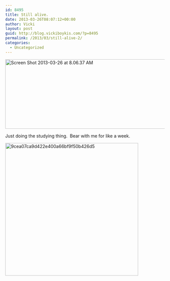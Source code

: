 ```yaml
---
id: 8495
title: Still alive.
date: 2013-03-26T08:07:12+00:00
author: Vicki
layout: post
guid: http://blog.vickiboykis.com/?p=8495
permalink: /2013/03/still-alive-2/
categories:
  - Uncategorized
---
```

[<img class="aligncenter size-medium wp-image-8497" alt="Screen Shot 2013-03-26 at 8.06.37 AM" src="http://blog.vickiboykis.com/wp-content/uploads/2013/03/Screen-Shot-2013-03-26-at-8.06.37-AM-580x220.png" width="580" height="220" />](http://blog.vickiboykis.com/wp-content/uploads/2013/03/Screen-Shot-2013-03-26-at-8.06.37-AM.png)

Just doing the studying thing.  Bear with me for like a week.

[<img class="aligncenter size-full wp-image-8496" alt="9cea07ca9d422e400a66bf9f50b426d5" src="http://blog.vickiboykis.com/wp-content/uploads/2013/03/9cea07ca9d422e400a66bf9f50b426d5.png" width="420" height="420" />](http://blog.vickiboykis.com/wp-content/uploads/2013/03/9cea07ca9d422e400a66bf9f50b426d5.png)

&nbsp;